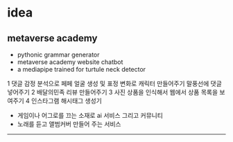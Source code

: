 # idea

## metaverse academy

- pythonic grammar generator
- metaverse academy website chatbot
- a mediapipe trained for turtule neck detector

1 댓글 감정 분석으로 페페 얼굴 생성 및 표정 변화로 캐릭터 만들어주기 말풍선에 댓글 넣어주기
2 배달의민족 리뷰 만들어주기
3 사진 상품을 인식해서 웹에서 상품 목록을 보여주기
4 인스타그램 해시태그 생성기


- 게임이나 어그로를 끄는 소재로 ai 서비스 그리고 커뮤니티
- 노래를 듣고 앨범커버 만들어 주는 서비스


---
